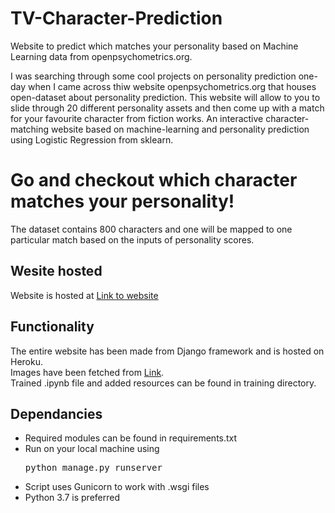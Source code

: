 # TV-Character-Prediction

Website to predict which matches your personality based on Machine Learning data from openpsychometrics.org.

I was searching through some cool projects on personality prediction one-day when I came across thiw website openpsychometrics.org that houses open-dataset about personality prediction.
This website will allow to you to slide through 20 different personality assets and then come up with a match for your favourite character from fiction works.
An interactive character-matching website based on machine-learning and personality prediction using Logistic Regression from sklearn.

<h1>Go and checkout which character matches your personality!</h1>
The dataset contains 800 characters and one will be mapped to one particular match based on the inputs of personality scores.

<h2>Wesite hosted</h2>
Website is hosted at <a href="https://your-character.herokuapp.com">Link to website</a>

<h2>Functionality</h2>
The entire website has been made from Django framework and is hosted on Heroku. <br>
Images have been fetched from <a href="https://openpsychometrics.org/tests/characters/test-resources/pics/">Link</a>.<br>
Trained .ipynb file and added resources can be found in training directory.

<h2>Dependancies</h2>
<ul><li>Required modules can be found in requirements.txt</li><li>Run on your local machine using <pre>python manage.py runserver</pre></li>
<li>Script uses Gunicorn to work with .wsgi files</li><li>Python 3.7 is preferred</li></ul>
